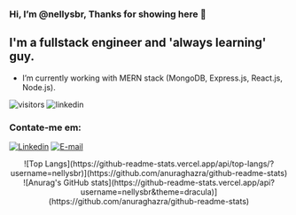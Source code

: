 ### Hi, I’m @nellysbr, Thanks for showing here 👋


## I'm a fullstack engineer and 'always learning' guy.
- I’m currently working with MERN stack (MongoDB, Express.js, React.js, Node.js).

![visitors](https://visitor-badge.glitch.me/badge?page_id=nellysbr)
![linkedin](https://visitor-badge.glitch.me/badge?page_id=nellysbr)


<!---
nellysbr/nellysbr is a ✨ special ✨ repository because its `README.md` (this file) appears on your GitHub profile.
You can click the Preview link to take a look at your changes.
--->

### Contate-me em:
[![Linkedin](https://img.shields.io/badge/Linkedin-2867b2?style=for-the-badge&logo=linkedin&logoColor=white)](https://www.linkedin.com/in/nelsonmello-eng/)
[![E-mail](https://img.shields.io/badge/Email-EA4335?style=for-the-badge&logo=gmail&logoColor=white)](mailto:nelson.melloo@hotmail.com)

<div align="center">
![Top Langs](https://github-readme-stats.vercel.app/api/top-langs/?username=nellysbr)](https://github.com/anuraghazra/github-readme-stats)
![Anurag's GitHub stats](https://github-readme-stats.vercel.app/api?username=nellysbr&theme=dracula)](https://github.com/anuraghazra/github-readme-stats)
  </a>
</div>




